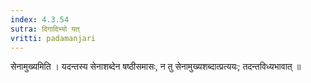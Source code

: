 ```yaml
---
index: 4.3.54
sutra: दिगादिभ्यो यत्‌
vritti: padamanjari
---
```


 सेनामुख्यमिति । यदन्तस्य सेनाशब्देन षष्ठीसमासः, न तु सेनामुख्यशब्दात्प्रत्ययः; तदन्तविध्यभावात् ॥